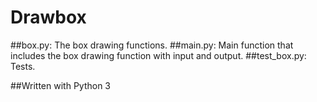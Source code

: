 # Drawbox

##box.py:       The box drawing functions.
##main.py:      Main function that includes the box drawing function with input and output.
##test_box.py:  Tests.


##Written with Python 3
